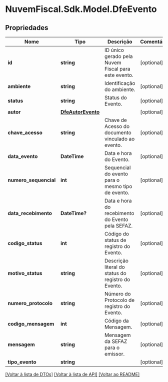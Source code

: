 # NuvemFiscal.Sdk.Model.DfeEvento

## Propriedades

Nome | Tipo | Descrição | Comentários
------------ | ------------- | ------------- | -------------
**id** | **string** | ID único gerado pela Nuvem Fiscal para este evento. | [optional] 
**ambiente** | **string** | Identificação do ambiente. | [optional] 
**status** | **string** | Status do Evento. | [optional] 
**autor** | [**DfeAutorEvento**](DfeAutorEvento.md) |  | [optional] 
**chave_acesso** | **string** | Chave de Acesso do documento vinculado ao evento. | [optional] 
**data_evento** | **DateTime** | Data e hora do Evento. | [optional] 
**numero_sequencial** | **int** | Sequencial do evento para o mesmo tipo de evento. | [optional] 
**data_recebimento** | **DateTime?** | Data e hora do recebimento do Evento pela SEFAZ. | [optional] 
**codigo_status** | **int** | Código do status de registro do Evento. | [optional] 
**motivo_status** | **string** | Descrição literal do status do registro do Evento. | [optional] 
**numero_protocolo** | **string** | Número do Protocolo de registro do Evento. | [optional] 
**codigo_mensagem** | **int** | Código da Mensagem. | [optional] 
**mensagem** | **string** | Mensagem da SEFAZ para o emissor. | [optional] 
**tipo_evento** | **string** |  | [optional] 

[[Voltar à lista de DTOs]](../README.md#documentation-for-models) [[Voltar à lista de API]](../README.md#documentation-for-api-endpoints) [[Voltar ao README]](../README.md)

